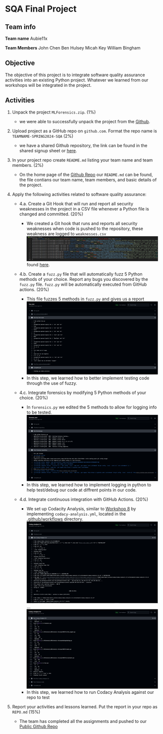 <!-- Intro -->
# SQA Final Project

## Team info
**Team name** 
Aubie11x

**Team Members**
John Chen 
Ben Hulsey 
Micah Key
William Bingham 

<!-- Body -->
## Objective
The objective of this project is to integrate software quality assurance activities into an existing Python project. Whatever we learned from our workshops will be integrated in the project.

## Activities
1. Unpack the project `MLForensics.zip`. (1%)
    * we were able to successfully unpack the project from the [Github](https://github.com/paser-group/continuous-secsoft/blob/master/sqa-spring2024/project/MLForensics.zip).

2. Upload project as a GitHub repo on `github.com`. Format the repo name is `TEAMNAME-SPRING2024-SQA` (2%)
    * we have a shared Github repository, the link can be found in the shared signup sheet or [here](https://github.com/coolsocks1/AUBIE11X-SPRING2024-SQA).

3. In your project repo create `README.md` listing your team name and team members. (2%)
    * On the home page of the [Github Repo](https://github.com/coolsocks1/AUBIE11X-SPRING2024-SQA) our `README.md` can be found, the file contians our team name, team members, and basic details of the project.

4. Apply the following activities related to software quality assurance:

    - 4.a. Create a Git Hook that will run and report all security weaknesses in the project in a CSV file whenever a Python file is changed and committed. (20%)
        * We created a Git hook that runs and reports all security weaknesses when code is pushed to the repository, these weakness are logged to `weaknesses.csv`
        ![4asc](images/4aSC.PNG "4aSC") found [here](https://github.com/coolsocks1/AUBIE11X-SPRING2024-SQA/blob/main/weaknesses.csv).

    - 4.b. Create a `fuzz.py` file that will automatically fuzz 5 Python methods of your choice. Report any bugs you discovered by the `fuzz.py` file. `fuzz.py` will be automatically executed from GitHub actions. (20%)
        * This file fuzzes 5 methods in `fuzz.py` and gives us a report
        ![4bsc](images/4bSC.PNG "4bSC")
        * In this step, we learned how to better implement testing code through the use of fuzzy.

    - 4.c. Integrate forensics by modifying 5 Python methods of your choice. (20%)
        * In `forensics.py` we edited the 5 methods to allow for logging info to be tested.
        ![4cSC](images/4cSC.PNG "4cSC")
        * In this step, we learned how to implement logging in python to help test/debug our code at diffrent points in our code.

    - 4.d. Integrate continuous integration with GitHub Actions. (20%)
        * We set up Codacity Analysis, similar to [Workshop 8](https://github.com/paser-group/continuous-secsoft/tree/master/sqa-spring2024/workshops/workshop8-ci) by implementing `codacy-analysis.yml`, located in the [.github/workflows](https://github.com/coolsocks1/AUBIE11X-SPRING2024-SQA/tree/main/.github/workflows) directory.
        ![4dSC](images/4dSC1.PNG "4dSC")
        ...
        ![4dSC](images/4dSC2.PNG "4dSC")
        * In this step, we learned how to run Codacy Analysis against our repo to test
    
5.  Report your activities and lessons learned. Put the report in your repo as `REPO.md` (15%)
    * The team has completed all the assignments and pushed to our [Public Github Repo](https://github.com/coolsocks1/AUBIE11X-SPRING2024-SQA)